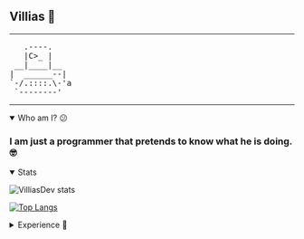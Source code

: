 

## Villias  🔨
---



<pre>
   .----.
   |C>_ |
 __|____|__
|  ______--|
`-/.::::.\-'a
 `--------'
</pre>

---

<details open="true">
    <summary>Who am I? 😕</summary>
    <h3>I am just a programmer that pretends to know what he is doing. 🤓</h3>
</details>

<details open="true">
    <summary>Stats</summary>

![VilliasDev stats](https://github-readme-stats.vercel.app/api?username=VilliasDev&show_icons=true&theme=gruvbox)

[![Top Langs](https://github-readme-stats.vercel.app/api/top-langs/?username=VilliasDev&layout=pie)](https://github.com/VilliasDev/github-readme-stats)
</details>

<details>
    <summary>Experience 💯</summary>

<img src="https://cdn.jsdelivr.net/gh/devicons/devicon/icons/java/java-original.svg" align="left" width="30px" style="padding-right:10px;"/>
<img src="https://cdn.jsdelivr.net/gh/devicons/devicon/icons/c/c-original.svg" align="left" width="30" style="padding-right:10px;">
<img src="https://cdn.jsdelivr.net/gh/devicons/devicon/icons/cplusplus/cplusplus-original.svg" align="left" width="30" style="padding-right:10px;">
<img src="https://cdn.jsdelivr.net/gh/devicons/devicon/icons/csharp/csharp-original.svg" align="left" width="30" style="padding-right:10px;">
<img src="https://cdn.jsdelivr.net/gh/devicons/devicon/icons/css3/css3-original.svg" align="left" width="30" style="padding-right:10px;">
<img src="https://cdn.jsdelivr.net/gh/devicons/devicon/icons/html5/html5-original.svg" align="left" width="30" style="padding-right:10px;">
<img src="https://cdn.jsdelivr.net/gh/devicons/devicon/icons/javascript/javascript-original.svg" align="left" width="30px" style="padding-right:10px;"/>
<img src="https://cdn.jsdelivr.net/gh/devicons/devicon/icons/express/express-original.svg" align="left" width="30px" style="padding-right:10px;"/>
<img src="https://cdn.jsdelivr.net/gh/devicons/devicon/icons/jetbrains/jetbrains-original.svg" align="left" width="30px" style="padding-right:10px;"/>
</details>
